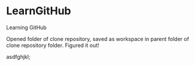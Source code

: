# LearnGitHub
Learning GitHub

Opened folder of clone repository, saved as workspace in parent folder of clone repository folder.
Figured it out!

asdfghjkl;